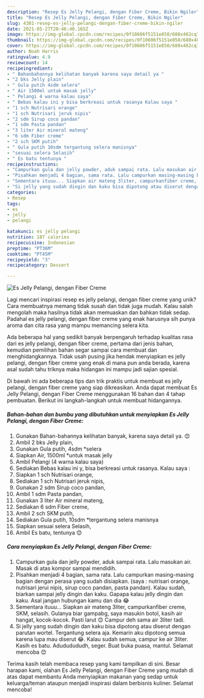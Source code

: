 ```yaml
---
description: "Resep Es Jelly Pelangi, dengan Fiber Creme, Bikin Ngiler"
title: "Resep Es Jelly Pelangi, dengan Fiber Creme, Bikin Ngiler"
slug: 4301-resep-es-jelly-pelangi-dengan-fiber-creme-bikin-ngiler
date: 2021-05-27T20:46:40.165Z
image: https://img-global.cpcdn.com/recipes/0f10606f5151e850/680x482cq70/es-jelly-pelangi-dengan-fiber-creme-foto-resep-utama.jpg
thumbnail: https://img-global.cpcdn.com/recipes/0f10606f5151e850/680x482cq70/es-jelly-pelangi-dengan-fiber-creme-foto-resep-utama.jpg
cover: https://img-global.cpcdn.com/recipes/0f10606f5151e850/680x482cq70/es-jelly-pelangi-dengan-fiber-creme-foto-resep-utama.jpg
author: Noah Harris
ratingvalue: 4.9
reviewcount: 14
recipeingredient:
- " Bahanbahannya kelihatan banyak karena saya detail ya "
- "2 bks Jelly plain"
- " Gula putih 4sdm selera"
- " Air 1500ml untuk masak jelly"
- " Pelangi 4 warna kalau saya"
- " Bebas kalau ini y bisa berkreasi untuk rasanya Kalau saya "
- "1 sch Nutrisari orange"
- "1 sch Nutrisari jeruk nipis"
- "2 sdm Sirup coco pandan"
- "1 sdm Pasta pandan"
- "3 liter Air mineral mateng"
- "6 sdm Fiber creme"
- "2 sch SKM putih"
- " Gula putih 10sdm tergantung selera manisnya"
- "sesuai selera Selasih"
- " Es batu tentunya "
recipeinstructions:
- "Campurkan gula dan jelly powder, aduk sampai rata. Lalu masukan air. Masak di atas kompor sampai mendidih."
- "Pisahkan menjadi 4 bagian, sama rata. Lalu campurkan masing-masing bagian dengan perasa yang sudah disiapkan. (saya : nutrisari orange, nutrisari jerui nipis, sirup coco pandan, pasta pandan). Kalau sudah, biarkan sampai jelly dingin dan kaku. Gapapa kalau jelly dingin dan kaku. Asal jangan hubungan kamu dan dia 😂"
- "Sementara ituuu... Siapkan air mateng 3liter, campurkanfiber creme, SKM, selasih. Gulanya biar gampabg, saya masukin botol, kasih air hangat, kocok-kocok. Pasti larut 😊 Campur deh sama air 3liter tadi."
- "Si jelly yang sudah dingin dan kaku bisa dipotong atau diserut dengan parutan wortel. Tergantung selera aja. Kemarin aku dipotong semua karena lupa mau diserut 😂. Kalau sudah semua, campur ke air 3liter. Kasih es batu. Adududududh, seger. Buat buka puasa, mantul. Selamat mencoba 😊"
categories:
- Resep
tags:
- es
- jelly
- pelangi

katakunci: es jelly pelangi 
nutrition: 187 calories
recipecuisine: Indonesian
preptime: "PT36M"
cooktime: "PT45M"
recipeyield: "3"
recipecategory: Dessert

---
```



![Es Jelly Pelangi, dengan Fiber Creme](https://img-global.cpcdn.com/recipes/0f10606f5151e850/680x482cq70/es-jelly-pelangi-dengan-fiber-creme-foto-resep-utama.jpg)

Lagi mencari inspirasi resep es jelly pelangi, dengan fiber creme yang unik? Cara membuatnya memang tidak susah dan tidak juga mudah. Kalau salah mengolah maka hasilnya tidak akan memuaskan dan bahkan tidak sedap. Padahal es jelly pelangi, dengan fiber creme yang enak harusnya sih punya aroma dan cita rasa yang mampu memancing selera kita.



Ada beberapa hal yang sedikit banyak berpengaruh terhadap kualitas rasa dari es jelly pelangi, dengan fiber creme, pertama dari jenis bahan, kemudian pemilihan bahan segar sampai cara membuat dan menghidangkannya. Tidak usah pusing jika hendak menyiapkan es jelly pelangi, dengan fiber creme yang enak di mana pun anda berada, karena asal sudah tahu triknya maka hidangan ini mampu jadi sajian spesial.


Di bawah ini ada beberapa tips dan trik praktis untuk membuat es jelly pelangi, dengan fiber creme yang siap dikreasikan. Anda dapat membuat Es Jelly Pelangi, dengan Fiber Creme menggunakan 16 bahan dan 4 tahap pembuatan. Berikut ini langkah-langkah untuk membuat hidangannya.

<!--inarticleads1-->

##### Bahan-bahan dan bumbu yang dibutuhkan untuk menyiapkan Es Jelly Pelangi, dengan Fiber Creme:

1. Gunakan  Bahan-bahannya kelihatan banyak, karena saya detail ya. 😊
1. Ambil 2 bks Jelly plain,
1. Gunakan  Gula putih, 4sdm *selera
1. Siapkan  Air, 1500ml *untuk masak jelly
1. Ambil  Pelangi (4 warna kalau saya)
1. Sediakan  Bebas kalau ini y, bisa berkreasi untuk rasanya. Kalau saya :
1. Siapkan 1 sch Nutrisari orange,
1. Sediakan 1 sch Nutrisari jeruk nipis,
1. Gunakan 2 sdm Sirup coco pandan,
1. Ambil 1 sdm Pasta pandan,
1. Gunakan 3 liter Air mineral mateng,
1. Sediakan 6 sdm Fiber creme,
1. Ambil 2 sch SKM putih,
1. Sediakan  Gula putih, 10sdm *tergantung selera manisnya
1. Siapkan sesuai selera Selasih,
1. Ambil  Es batu, tentunya 😊




<!--inarticleads2-->

##### Cara menyiapkan Es Jelly Pelangi, dengan Fiber Creme:

1. Campurkan gula dan jelly powder, aduk sampai rata. Lalu masukan air. Masak di atas kompor sampai mendidih.
1. Pisahkan menjadi 4 bagian, sama rata. Lalu campurkan masing-masing bagian dengan perasa yang sudah disiapkan. (saya : nutrisari orange, nutrisari jerui nipis, sirup coco pandan, pasta pandan). Kalau sudah, biarkan sampai jelly dingin dan kaku. Gapapa kalau jelly dingin dan kaku. Asal jangan hubungan kamu dan dia 😂
1. Sementara ituuu... Siapkan air mateng 3liter, campurkanfiber creme, SKM, selasih. Gulanya biar gampabg, saya masukin botol, kasih air hangat, kocok-kocok. Pasti larut 😊 Campur deh sama air 3liter tadi.
1. Si jelly yang sudah dingin dan kaku bisa dipotong atau diserut dengan parutan wortel. Tergantung selera aja. Kemarin aku dipotong semua karena lupa mau diserut 😂. Kalau sudah semua, campur ke air 3liter. Kasih es batu. Adududududh, seger. Buat buka puasa, mantul. Selamat mencoba 😊




Terima kasih telah membaca resep yang kami tampilkan di sini. Besar harapan kami, olahan Es Jelly Pelangi, dengan Fiber Creme yang mudah di atas dapat membantu Anda menyiapkan makanan yang sedap untuk keluarga/teman ataupun menjadi inspirasi dalam berbisnis kuliner. Selamat mencoba!
